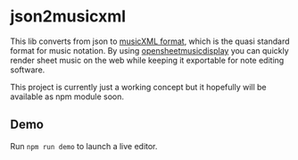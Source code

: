 # json2musicxml

This lib converts from json to [musicXML format](https://www.musicxml.com), which is the quasi standard format for music notation. By using [opensheetmusicdisplay](https://opensheetmusicdisplay.org/) you can quickly render sheet music on the web while keeping it exportable for note editing software.

This project is currently just a working concept but it hopefully will be available as npm module soon.

## Demo

Run ```npm run demo``` to  launch a live editor.